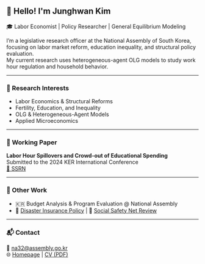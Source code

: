 ## 👋 Hello! I'm Junghwan Kim  
🎓 Labor Economist | Policy Researcher | General Equilibrium Modeling  

I’m a legislative research officer at the National Assembly of South Korea, focusing on labor market reform, education inequality, and structural policy evaluation.  
My current research uses heterogeneous-agent OLG models to study work hour regulation and household behavior.

---

### 📌 Research Interests
- Labor Economics & Structural Reforms  
- Fertility, Education, and Inequality  
- OLG & Heterogeneous-Agent Models  
- Applied Microeconomics

---

### 📝 Working Paper
**Labor Hour Spillovers and Crowd-out of Educational Spending**  
Submitted to the 2024 KER International Conference  
[📄 SSRN](https://papers.ssrn.com/sol3/papers.cfm?abstract_id=5214642) 

---

### 🧩 Other Work
- 🇰🇷 Budget Analysis & Program Evaluation @ National Assembly  
- 📘 [Disaster Insurance Policy](https://example.com) | 📕 [Social Safety Net Review](https://example.com)

---

### 📬 Contact
📧 na32@assembly.go.kr  
🌐 [Homepage](https://jhkim-econ.github.io/jhkim-econ) | [CV (PDF)](https://jhkim-econ.github.io/assets/files/CV.pdf)
